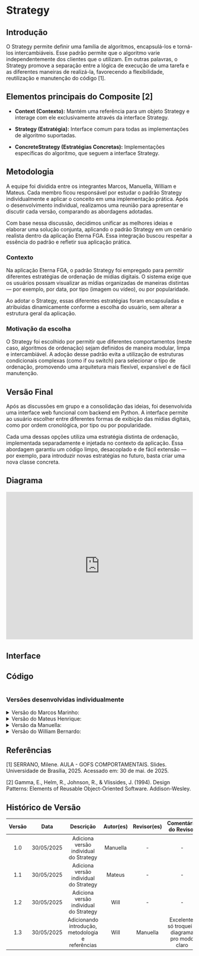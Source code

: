 # Strategy

## Introdução

O Strategy permite definir uma família de algoritmos, encapsulá-los e torná-los intercambiáveis. Esse padrão permite que o algoritmo varie independentemente dos clientes que o utilizam. Em outras palavras, o Strategy promove a separação entre a lógica de execução de uma tarefa e as diferentes maneiras de realizá-la, favorecendo a flexibilidade, reutilização e manutenção do código [1].

## Elementos principais do Composite [2]

- **Context (Contexto):** Mantém uma referência para um objeto Strategy e interage com ele exclusivamente através da interface Strategy.

- **Strategy (Estratégia):** Interface comum para todas as implementações de algoritmo suportadas.

- **ConcreteStrategy (Estratégias Concretas):** Implementações específicas do algoritmo, que seguem a interface Strategy.

## Metodologia

A equipe foi dividida entre os integrantes Marcos, Manuella, William e Mateus. Cada membro ficou responsável por estudar o padrão Strategy individualmente e aplicar o conceito em uma implementação prática. Após o desenvolvimento individual, realizamos uma reunião para apresentar e discutir cada versão, comparando as abordagens adotadas.

Com base nessa discussão, decidimos unificar as melhores ideias e elaborar uma solução conjunta, aplicando o padrão Strategy em um cenário realista dentro da aplicação Eterna FGA. Essa integração buscou respeitar a essência do padrão e refletir sua aplicação prática.

### Contexto

Na aplicação Eterna FGA, o padrão Strategy foi empregado para permitir diferentes estratégias de ordenação de mídias digitais. O sistema exige que os usuários possam visualizar as mídias organizadas de maneiras distintas — por exemplo, por data, por tipo (imagem ou vídeo), ou por popularidade.

Ao adotar o Strategy, essas diferentes estratégias foram encapsuladas e atribuídas dinamicamente conforme a escolha do usuário, sem alterar a estrutura geral da aplicação.

### Motivação da escolha

O Strategy foi escolhido por permitir que diferentes comportamentos (neste caso, algoritmos de ordenação) sejam definidos de maneira modular, limpa e intercambiável. A adoção desse padrão evita a utilização de estruturas condicionais complexas (como if ou switch) para selecionar o tipo de ordenação, promovendo uma arquitetura mais flexível, expansível e de fácil manutenção.

## Versão Final

Após as discussões em grupo e a consolidação das ideias, foi desenvolvida uma interface web funcional com backend em Python. A interface permite ao usuário escolher entre diferentes formas de exibição das mídias digitais, como por ordem cronológica, por tipo ou por popularidade.

Cada uma dessas opções utiliza uma estratégia distinta de ordenação, implementada separadamente e injetada no contexto da aplicação. Essa abordagem garantiu um código limpo, desacoplado e de fácil extensão — por exemplo, para introduzir novas estratégias no futuro, basta criar uma nova classe concreta.

## Diagrama

<iframe frameborder="0" style="width:100%;height:397px;" src="https://viewer.diagrams.net/?tags=%7B%7D&lightbox=1&highlight=0000ff&edit=_blank&layers=1&nav=1&title=Strategy.drawio&dark=0#Uhttps%3A%2F%2Fdrive.google.com%2Fuc%3Fid%3D1jygnx33WLBnMbBhBtKDy_sv1K67I41xs%26export%3Ddownload"></iframe>

## Interface



## Código

```

```

### Versões desenvolvidas individualmente

<details>
<summary>Versão do Marcos Marinho:</summary>

### Marcos


### Modelagem

![Modelagem Strategy - Mídia digital](../../assets/GOFsComportamentais/StrategyMarcos.png)

<center>

Autor: [Marcos Vieira Marinho](https://github.com/devMarcosVM)

</center>

### Código

```python
from abc import ABC, abstractmethod

# 1. Interface da Estratégia
class EstrategiaDeReproducao(ABC):
    @abstractmethod
    def reproduzir(self, midia):
        pass

# 2. Estratégia Nula (Default)
class StrategyNula(EstrategiaDeReproducao):
    def reproduzir(self, midia):
        print("Nenhuma estratégia definida para reprodução.")

# 3. Estratégias Concretas
class StrategyVideo(EstrategiaDeReproducao):
    def reproduzir(self, midia):
        if not isinstance(midia, Video):
            print("StrategyVideo: Tipo de mídia incompatível.")
            return
        print(f"--- Estratégia Vídeo ---")
        print(f"Iniciando reprodução de VÍDEO:")
        print(f"  Arquivo: {midia.url_arquivo}")
        print(f"  Formato: {midia.formato}")
        print(f"  Duração: {midia.duracao} segundos")
        print(f"  Legenda: {midia.legenda or 'N/A'}")
        print(f"------------------------")

class StrategyImagem(EstrategiaDeReproducao):
    def reproduzir(self, midia):
        if not isinstance(midia, Imagem):
            print("StrategyImagem: Tipo de mídia incompatível.")
            return
        print(f"--- Estratégia Imagem ---")
        print(f"Exibindo IMAGEM:")
        print(f"  Arquivo: {midia.url_arquivo}")
        print(f"  Formato: {midia.formato}")
        print(f"  Resolução: {midia.resolucao}")
        print(f"  Texto Alternativo: {midia.texto_alternativo}")
        print(f"  Legenda: {midia.legenda or 'N/A'}")
        print(f"-------------------------")

class StrategyVideoLeve(EstrategiaDeReproducao):
    def reproduzir(self, midia):
        if not isinstance(midia, Video):
            print("StrategyVideoLeve: Tipo de mídia incompatível.")
            return
        print(f"--- Estratégia Vídeo Leve ---")
        print(f"Reproduzindo VÍDEO (versão leve) de: {midia.url_arquivo}")
        print(f"Qualidade reduzida para economizar banda.")
        print(f"-----------------------------")

# 4. Contexto e Subclasses
class MidiaDigital(ABC):
    def __init__(self, url_arquivo: str, formato: str, legenda: str = None, estrategia: EstrategiaDeReproducao = None):
        self.url_arquivo = url_arquivo
        self.formato = formato
        self.legenda = legenda
        self._estrategia = estrategia if estrategia else StrategyNula()

    def set_estrategia_reproducao(self, estrategia: EstrategiaDeReproducao):
        self._estrategia = estrategia

    def executar_reproducao(self):
        self._estrategia.reproduzir(self)

class Video(MidiaDigital):
    def __init__(self, url_arquivo: str, formato: str, duracao: int, legenda: str = None, estrategia: EstrategiaDeReproducao = None):
        super().__init__(url_arquivo, formato, legenda, estrategia if estrategia else StrategyVideo())
        self.duracao = duracao

class Imagem(MidiaDigital):
    def __init__(self, url_arquivo: str, formato: str, texto_alternativo: str, resolucao: str, legenda: str = None, estrategia: EstrategiaDeReproducao = None):
        super().__init__(url_arquivo, formato, legenda, estrategia if estrategia else StrategyImagem())
        self.texto_alternativo = texto_alternativo
        self.resolucao = resolucao

# 5. Exemplo de Uso
if __name__ == "__main__":
    meu_video = Video(
        url_arquivo="filme_legal.mp4",
        formato="MP4",
        duracao=7200,
        legenda="Um épico de aventura."
    )

    minha_imagem = Imagem(
        url_arquivo="paisagem_bonita.jpg",
        formato="JPEG",
        texto_alternativo="Montanhas ao pôr do sol.",
        resolucao="1920x1080",
        legenda="Foto tirada nas férias."
    )

    print("Executando com estratégias padrão:")
    meu_video.executar_reproducao()
    minha_imagem.executar_reproducao()

    print("\n--- Demonstração de troca de estratégia ---")
    estrategia_video_leve = StrategyVideoLeve()
    meu_video.set_estrategia_reproducao(estrategia_video_leve)
    print("\nExecutando vídeo com nova estratégia (Leve):")
    meu_video.executar_reproducao()

    print("\nTentando usar estratégia de imagem em um vídeo:")
    estrategia_so_para_imagem = StrategyImagem()
    meu_video.set_estrategia_reproducao(estrategia_so_para_imagem)
    meu_video.executar_reproducao()

```
<center>

Autor: [Marcos Vieira Marinho](https://github.com/devMarcosVM)

</center>

</details>


<details>
<summary>Versão do Mateus Henrique: </summary>

### Mateus

A implementação foi desenvolvida com base no exemplo disponibilizado pela professora no Aprender3, adaptando-o para os nossos componentes.  

### Modelagem

![Modelagem Strategy - Mídia digital](../../assets/GOFsComportamentais/StrategyMateus.png)

<center>

Autor: [Mateus Henrique](https://github.com/Mateushqms)

</center>

### Código

```python
from abc import ABC, abstractmethod
from typing import Optional

class Strategy(ABC):
    @abstractmethod
    def processar(self, midia: 'MidiaDigital') -> None:
        pass


class StrategyVideo(Strategy):
    def processar(self, midia: 'MidiaDigital') -> None:
        print(f"Exibindo prévia {midia.urlArquivo}")


class StrategyImagem(Strategy):
    def processar(self, midia: 'MidiaDigital') -> None:
        print(f"Gerando miniatura para imagem {midia.urlArquivo} com resolução {midia.resolucao}...")


class MidiaDigital:
    def __init__(self, id: int, formato: str, legenda: str, strategy: Optional[Strategy] = None):
        self.id = id
        self.formato = formato
        self.legenda = legenda
        self.strategy = strategy

    def set_strategy(self, strategy: Strategy):
        self.strategy = strategy

    def executar_processamento(self):
        if self.strategy:
            self.strategy.processar(self)


class Video(MidiaDigital):
    def __init__(self, id: int, formato: str, legenda: str, urlArquivo: str, duracao: str):
        super().__init__(id, formato, legenda)
        self.urlArquivo = urlArquivo
        self.duracao = duracao


class Imagem(MidiaDigital):
    def __init__(self, id: int, formato: str, legenda: str, urlArquivo: str, textoAlternativo: str, resolucao: str):
        super().__init__(id, formato, legenda)
        self.urlArquivo = urlArquivo
        self.textoAlternativo = textoAlternativo
        self.resolucao = resolucao

        
video = Video(1, "mp4", "Vídeo da viagem", "video.mp4", "120")
imagem = Imagem(2, "jpg", "Imagem do quadro", "imagem.jpg", "Aula de Arquitetura", "400x300")

video.set_strategy(StrategyVideo())
imagem.set_strategy(StrategyImagem())

video.executar_processamento()
imagem.executar_processamento()
    
```
<center>

Autor: [Mateus Henrique](https://github.com/Mateushqms)

</center>

</details>

<details>
<summary>Versão da Manuella:</summary>

### Manuella

Este projeto implementa o padrão de projeto Strategy com o objetivo de facilitar as estratégias de exibição das memórias se for imagem ou vídeo.


### Modelagem

![Modelagem Strategy - Mídia digital](../../assets/GOFsComportamentais/StrategyManuella.png)

<center>

Autor: [Manuella Magalhães Valadares](https://github.com/manuvaladares)

</center>

### Código

Eu coloquei vários símbolos para ilustrar a diferença de exibição de cada mídia

```python
from abc import ABC, abstractmethod
from datetime import date
from typing import List

# Interface da Estratégia
class ExibicaoStrategy(ABC):
    @abstractmethod
    def exibir(self, midia):
        pass

# Estratégia para exibir imagens
class ExibicaoImagem(ExibicaoStrategy):
    def exibir(self, midia):
        print("\n🖼️ [Imagem]")
        print(f"┌────────────────────────────┐")
        print(f"| URL: {midia.urlArquivo}")
        print(f"| Resolução: {midia.resolucao}")
        print(f"| Texto Alt: {midia.textoAlternativo}")
        print(f"| Legenda: {midia.legenda}")
        print(f"└────────────────────────────┘")

# Estratégia para exibir vídeos
class ExibicaoVideo(ExibicaoStrategy):
    def exibir(self, midia):
        print("\n🎬 [Vídeo]")
        print("▶️ Reprodução de vídeo")
        print(f"🎞️ URL: {midia.urlArquivo}")
        print(f"⏱️ Duração: {midia.duracao}")
        print(f"📝 Legenda: {midia.legenda}")
        print(f"📁 Formato: {midia.formato}")

# Classe base para mídia digital
class MidiaDigital:
    def __init__(self, formato: str, legenda: str):
        self.formato = formato
        self.legenda = legenda
        self._estrategia_exibicao: ExibicaoStrategy = None

    def set_exibicao_strategy(self, estrategia: ExibicaoStrategy):
        self._estrategia_exibicao = estrategia

    def exibir(self):
        if self._estrategia_exibicao:
            self._estrategia_exibicao.exibir(self)
        else:
            print("⚠️ Estratégia de exibição não definida.")

# Classe concreta: Vídeo
class Video(MidiaDigital):
    def __init__(self, formato: str, legenda: str, urlArquivo: str, duracao: str):
        super().__init__(formato, legenda)
        self.urlArquivo = urlArquivo
        self.duracao = duracao

# Classe concreta: Imagem
class Imagem(MidiaDigital):
    def __init__(self, formato: str, legenda: str, urlArquivo: str, textoAlternativo: str, resolucao: str):
        super().__init__(formato, legenda)
        self.urlArquivo = urlArquivo
        self.textoAlternativo = textoAlternativo
        self.resolucao = resolucao

# Classe que compõe as mídias: Memória
class Memoria:
    def __init__(self, id: int, titulo: str, legenda: str, status: str, autor: str, dataEnvio: date):
        self.id = id
        self.titulo = titulo
        self.legenda = legenda
        self.status = status
        self.autor = autor
        self.dataEnvio = dataEnvio
        self.midias: List[MidiaDigital] = []
        self.tags = []

    def addMidiaDigital(self, midia: MidiaDigital):
        self.midias.append(midia)

    def removerMidiaDigital(self, midia: MidiaDigital):
        self.midias.remove(midia)

    def adicionarTag(self, tag: str):
        self.tags.append(tag)

    def exibir(self):
        print(f"\n📚 Memória: {self.titulo} (ID: {self.id})")
        print(f"📝 Legenda: {self.legenda}")
        print(f"🔖 Status: {self.status}")
        print(f"✍️ Autor: {self.autor}")
        print(f"📅 Data: {self.dataEnvio}")
        print("🏷️ Tags:", ", ".join(self.tags))
        print("📂 Mídias associadas:")
        for midia in self.midias:
            midia.exibir()

# Execução de exemplo
if __name__ == "__main__":
    # Criando mídias
    img = Imagem("jpg", "Foto da paisagem", "paisagem.jpg", "Descrição da paisagem", "1920x1080")
    vid = Video("mp4", "Vídeo da festa", "festa.mp4", "02:30")

    # Atribuindo estratégias
    img.set_exibicao_strategy(ExibicaoImagem())
    vid.set_exibicao_strategy(ExibicaoVideo())

    # Criando memória
    memoria = Memoria(1, "Viagem à praia", "Momentos incríveis", "público", "Ana", date.today())
    memoria.addMidiaDigital(img)
    memoria.addMidiaDigital(vid)
    memoria.adicionarTag("praia")
    memoria.adicionarTag("férias")

    # Exibindo
    memoria.exibir()

    
```
<center>

Autor: [Manuella Magalhães Valadares](https://github.com/manuvaladares)

</center>

</details>

<details>
<summary>Versão do William Bernardo: </summary>

### William Bernardo


### Modelagem

![Modelagem Strategy - Mídia digital](../../assets/GOFsComportamentais/StrategyWill.png)

<center>

Autor: [William Bernardo](https://github.com/willxbernardo)

</center>

### Código

```python
from abc import ABC, abstractmethod

# Classe base da estratégia
class Strategy(ABC):
    @abstractmethod
    def processar(self, midia):
        pass

# Estratégia para vídeo
class StrategyVideo(Strategy):
    def processar(self, midia):
        print("\n🎥 Processando vídeo:")
        print(f"📁 Arquivo: {midia.urlArquivo}")
        print(f"⏱️ Duração: {midia.duracao}")
        print(f"📝 Legenda: {midia.legenda}")
        print(f"📦 Formato: {midia.formato}")

# Estratégia para imagem
class StrategyImagem(Strategy):
    def processar(self, midia):
        print("\n🖼️ Processando imagem:")
        print(f"📁 Arquivo: {midia.urlArquivo}")
        print(f"📐 Resolução: {midia.resolucao}")
        print(f"🆎 Texto alternativo: {midia.textoAlternativo}")
        print(f"📝 Legenda: {midia.legenda}")
        print(f"📦 Formato: {midia.formato}")

# Classe base MidiaDigital
class MidiaDigital:
    def __init__(self, id: int, formato: str, legenda: str):
        self.id = id
        self.formato = formato
        self.legenda = legenda
        self.strategy: Strategy = None

    def set_strategy(self, strategy: Strategy):
        self.strategy = strategy

    def processar_midia(self):
        if self.strategy:
            self.strategy.processar(self)
        else:
            print("⚠️ Nenhuma estratégia definida para processamento.")

# Subclasse para vídeo
class Video(MidiaDigital):
    def __init__(self, id: int, formato: str, legenda: str, urlArquivo: str, duracao: str):
        super().__init__(id, formato, legenda)
        self.urlArquivo = urlArquivo
        self.duracao = duracao

# Subclasse para imagem
class Imagem(MidiaDigital):
    def __init__(self, id: int, formato: str, legenda: str, urlArquivo: str, textoAlternativo: str, resolucao: str):
        super().__init__(id, formato, legenda)
        self.urlArquivo = urlArquivo
        self.textoAlternativo = textoAlternativo
        self.resolucao = resolucao

# Exemplo de uso
if __name__ == "__main__":
    # Criando instâncias de mídias
    video1 = Video(1, "mp4", "Entrevista com artista", "video_entrevista.mp4", "05:30")
    imagem1 = Imagem(2, "png", "Cartaz do evento", "cartaz_evento.png", "Cartaz com detalhes", "1080x720")

    # Aplicando estratégias
    video1.set_strategy(StrategyVideo())
    imagem1.set_strategy(StrategyImagem())

    # Processando mídias
    video1.processar_midia()
    imagem1.processar_midia()
```
<center>

Autor: [William Bernardo](https://github.com/willxbernardo)

</center>
</details>

## Referências

[1] SERRANO, Milene. AULA - GOFS COMPORTAMENTAIS. Slides. Universidade de Brasília, 2025. Acessado em: 30 de mai. de 2025.

[2] Gamma, E., Helm, R., Johnson, R., & Vlissides, J. (1994). Design Patterns: Elements of Reusable Object-Oriented Software. Addison-Wesley.

## Histórico de Versão

| Versão | Data | Descrição | Autor(es) | Revisor(es) | Comentário do Revisor |
| :-: | :-: | :-: | :-: | :-: | :-: |
| 1.0 | 30/05/2025 | Adiciona versão individual do Strategy  | Manuella | - | - |
| 1.1 | 30/05/2025 | Adiciona versão individual do Strategy  | Mateus | - | - |
| 1.2 | 30/05/2025 | Adiciona versão individual do Strategy  | Will | - | - |
| 1.3 | 30/05/2025 | Adicionando introdução, metodologia e referências  | Will | Manuella | Excelente, só troquei o diagrama pro modo claro |
